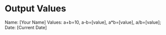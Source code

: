# Output Values

Name: [Your Name]
Values: a+b=10, a-b=[value], a*b=[value], a/b=[value];
Date: [Current Date]

